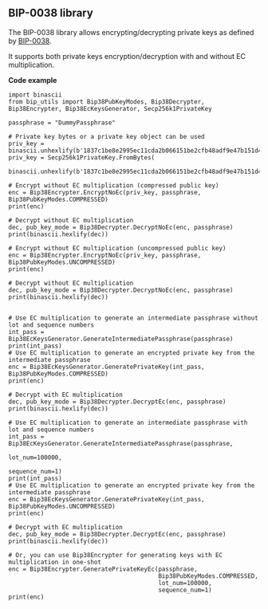 ## BIP-0038 library

The BIP-0038 library allows encrypting/decrypting private keys as defined by [BIP-0038](https://github.com/bitcoin/bips/blob/master/bip-0038.mediawiki).

It supports both private keys encryption/decryption with and without EC multiplication.

**Code example**

    import binascii
    from bip_utils import Bip38PubKeyModes, Bip38Decrypter, Bip38Encrypter, Bip38EcKeysGenerator, Secp256k1PrivateKey

    passphrase = "DummyPassphrase"

    # Private key bytes or a private key object can be used
    priv_key = binascii.unhexlify(b'1837c1be8e2995ec11cda2b066151be2cfb48adf9e47b151d46adab3a21cdf67')
    priv_key = Secp256k1PrivateKey.FromBytes(
        binascii.unhexlify(b'1837c1be8e2995ec11cda2b066151be2cfb48adf9e47b151d46adab3a21cdf67'))

    # Encrypt without EC multiplication (compressed public key)
    enc = Bip38Encrypter.EncryptNoEc(priv_key, passphrase, Bip38PubKeyModes.COMPRESSED)
    print(enc)

    # Decrypt without EC multiplication
    dec, pub_key_mode = Bip38Decrypter.DecryptNoEc(enc, passphrase)
    print(binascii.hexlify(dec))

    # Encrypt without EC multiplication (uncompressed public key)
    enc = Bip38Encrypter.EncryptNoEc(priv_key, passphrase, Bip38PubKeyModes.UNCOMPRESSED)
    print(enc)

    # Decrypt without EC multiplication
    dec, pub_key_mode = Bip38Decrypter.DecryptNoEc(enc, passphrase)
    print(binascii.hexlify(dec))


    # Use EC multiplication to generate an intermediate passphrase without lot and sequence numbers
    int_pass = Bip38EcKeysGenerator.GenerateIntermediatePassphrase(passphrase)
    print(int_pass)
    # Use EC multiplication to generate an encrypted private key from the intermediate passphrase
    enc = Bip38EcKeysGenerator.GeneratePrivateKey(int_pass, Bip38PubKeyModes.COMPRESSED)
    print(enc)

    # Decrypt with EC multiplication
    dec, pub_key_mode = Bip38Decrypter.DecryptEc(enc, passphrase)
    print(binascii.hexlify(dec))

    # Use EC multiplication to generate an intermediate passphrase with lot and sequence numbers
    int_pass = Bip38EcKeysGenerator.GenerateIntermediatePassphrase(passphrase,
                                                                   lot_num=100000,
                                                                   sequence_num=1)
    print(int_pass)
    # Use EC multiplication to generate an encrypted private key from the intermediate passphrase
    enc = Bip38EcKeysGenerator.GeneratePrivateKey(int_pass, Bip38PubKeyModes.UNCOMPRESSED)
    print(enc)

    # Decrypt with EC multiplication
    dec, pub_key_mode = Bip38Decrypter.DecryptEc(enc, passphrase)
    print(binascii.hexlify(dec))

    # Or, you can use Bip38Encrypter for generating keys with EC multiplication in one-shot
    enc = Bip38Encrypter.GeneratePrivateKeyEc(passphrase,
                                              Bip38PubKeyModes.COMPRESSED,
                                              lot_num=100000,
                                              sequence_num=1)
    print(enc)

